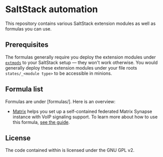 # SaltStack automation

This repository contains various SaltStack extension modules as well as formulas you can use.

## Prerequisites

The formulas generally require you deploy the extension modules under [`extmods`](extmods/) to your SaltStack setup — they won't work otherwise.  You would generally deploy these extension modules under your file roots `states/_<module type>` to be accessible in minions.

## Formula list

Formulas are under [formulas/].  Here is an overview:

* [Matrix](formulas/matrix/) helps you set up a self-contained federated Matrix Synapse instance with VoIP signaling support.  To learn more about how to use this formula, [see the guide](https://rudd-o.com/linux-and-free-software/matrix-in-a-box).

## License

The code contained within is licensed under the GNU GPL v2.
